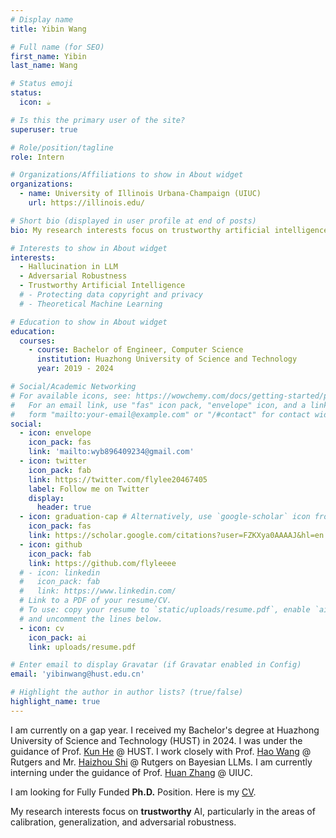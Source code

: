 ```yaml
---
# Display name
title: Yibin Wang

# Full name (for SEO)
first_name: Yibin
last_name: Wang

# Status emoji
status:
  icon: ☕️

# Is this the primary user of the site?
superuser: true

# Role/position/tagline
role: Intern

# Organizations/Affiliations to show in About widget
organizations:
  - name: University of Illinois Urbana-Champaign (UIUC)
    url: https://illinois.edu/

# Short bio (displayed in user profile at end of posts)
bio: My research interests focus on trustworthy artificial intelligence, particularly in the areas of calibration, generalization, and adversarial robustness.

# Interests to show in About widget
interests: 
  - Hallucination in LLM
  - Adversarial Robustness
  - Trustworthy Artificial Intelligence
  # - Protecting data copyright and privacy
  # - Theoretical Machine Learning

# Education to show in About widget
education:
  courses:
    - course: Bachelor of Engineer, Computer Science
      institution: Huazhong University of Science and Technology
      year: 2019 - 2024

# Social/Academic Networking
# For available icons, see: https://wowchemy.com/docs/getting-started/page-builder/#icons
#   For an email link, use "fas" icon pack, "envelope" icon, and a link in the
#   form "mailto:your-email@example.com" or "/#contact" for contact widget.
social:
  - icon: envelope
    icon_pack: fas
    link: 'mailto:wyb896409234@gmail.com'
  - icon: twitter
    icon_pack: fab
    link: https://twitter.com/flylee20467405
    label: Follow me on Twitter
    display:
      header: true
  - icon: graduation-cap # Alternatively, use `google-scholar` icon from `ai` icon pack
    icon_pack: fas
    link: https://scholar.google.com/citations?user=FZKXya0AAAAJ&hl=en
  - icon: github
    icon_pack: fab
    link: https://github.com/flyleeee
  # - icon: linkedin
  #   icon_pack: fab
  #   link: https://www.linkedin.com/
  # Link to a PDF of your resume/CV.
  # To use: copy your resume to `static/uploads/resume.pdf`, enable `ai` icons in `params.yaml`,
  # and uncomment the lines below.
  - icon: cv
    icon_pack: ai
    link: uploads/resume.pdf

# Enter email to display Gravatar (if Gravatar enabled in Config)
email: 'yibinwang@hust.edu.cn'

# Highlight the author in author lists? (true/false)
highlight_name: true
---
```

 
I am currently on a gap year. I received my Bachelor's degree at Huazhong University of Science and Technology (HUST) in 2024. I was under the guidance of Prof. [Kun He](https://scholar.google.com/citations?user=YTQnGJsAAAAJ) @ HUST. I work closely with Prof. [Hao Wang](http://www.wanghao.in/) @ Rutgers and Mr. [Haizhou Shi](https://haizhou-shi.github.io/) @ Rutgers on Bayesian LLMs. I am currently interning under the guidance of Prof. [Huan Zhang](https://www.huan-zhang.com/) @ UIUC.

I am looking for Fully Funded **Ph.D.** Position. Here is my [CV](https://yibinwang.netlify.app/uploads/resume.pdf).

My research interests focus on **trustworthy** AI, particularly in the areas of calibration, generalization, and adversarial robustness.
<!-- {style="text-align: justify;"} -->


